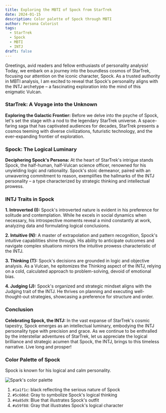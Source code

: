 ```yaml
---
title: Exploring the MBTI of Spock from StarTrek
date: 2024-01-15
description: Color palette of Spock through MBTI
author: Persona Colorist
tags:
  - StarTrek
  - Spock
  - MBTI
  - INTJ
draft: false
---
```


Greetings, avid readers and fellow enthusiasts of personality analysis! Today, we embark on a journey into the boundless cosmos of StarTrek, focusing our attention on the iconic character, Spock. As a trusted authority in MBTI analysis, I am excited to reveal that Spock's personality aligns with the INTJ archetype – a fascinating exploration into the mind of this enigmatic Vulcan.

### StarTrek: A Voyage into the Unknown

**Exploring the Galactic Frontier:**
Before we delve into the psyche of Spock, let's set the stage with a nod to the legendary StarTrek universe. A space-faring saga that has captivated audiences for decades, StarTrek presents a cosmos teeming with diverse civilizations, futuristic technology, and the ever-expanding frontier of exploration.

### Spock: The Logical Luminary

**Deciphering Spock's Persona:**
At the heart of StarTrek's intrigue stands Spock, the half-human, half-Vulcan science officer, renowned for his unyielding logic and rationality. Spock's stoic demeanor, paired with an unwavering commitment to reason, exemplifies the hallmarks of the INTJ personality – a type characterized by strategic thinking and intellectual prowess.

### INTJ Traits in Spock

**1. Introverted (I):**
Spock's introverted nature is evident in his preference for solitude and contemplation. While he excels in social dynamics when necessary, his introspective moments reveal a mind constantly at work, analyzing data and formulating logical conclusions.

**2. Intuitive (N):**
A master of extrapolation and pattern recognition, Spock's intuitive capabilities shine through. His ability to anticipate outcomes and navigate complex situations mirrors the intuitive prowess characteristic of the INTJ.

**3. Thinking (T):**
Spock's decisions are grounded in logic and objective analysis. As a Vulcan, he epitomizes the Thinking aspect of the INTJ, relying on a cold, calculated approach to problem-solving, devoid of emotional bias.

**4. Judging (J):**
Spock's organized and strategic mindset aligns with the Judging trait of the INTJ. He thrives on planning and executing well-thought-out strategies, showcasing a preference for structure and order.

### Conclusion

**Celebrating Spock, the INTJ:**
In the vast expanse of StarTrek's cosmic tapestry, Spock emerges as an intellectual luminary, embodying the INTJ personality type with precision and grace. As we continue to be enthralled by the interstellar adventures of StarTrek, let us appreciate the logical brilliance and strategic acumen that Spock, the INTJ, brings to this timeless narrative. Live long and prosper!

### Color Palette of Spock
Spock is known for his logical and calm personality.  
  
![Spark's color palette](https://i.imgur.com/Devkmj9.png#center)  
  
1. `#1a1f1c`: black reflecting the serious nature of Spock  
2. `#5c606d`: Gray to symbolize Spock's logical thinking  
3. `#4a85d9`: Blue that illustrates Spock's outfit  
4. `#a59f88`: Gray that illustrates Spock's logical character




